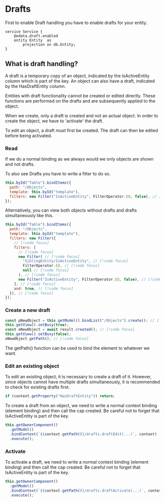 # Drafts

First to enable Draft handling you have to enable drafts for your entity.

```
service Service {
    @odata.draft.enabled
    entity Entity  as
        projection on db.Entity;
}
```

## What is draft handling?

A draft is a temporary copy of an object, indicated by the IsActiveEntity column which is part of the key. An object can also have a draft, indicated by the HasDraftEntity column.

Entities with draft functionality cannot be created or edited directly. These functions are performed on the drafts and are subsequently applied to the object.

When we create, only a draft is created and not an actual object. In order to create the object, we have to 'activate' the draft.

To edit an object, a draft must first be created. The draft can then be edited before being activated.

### Read

If we do a normal binding as we always would we only objects are shown and not drafts.

To also see Drafts you have to write a filter to do so.

```javascript
this.byId("Table").bindItems({
  path: "/Objects",
  template: this.byId("template"),
  filters: new Filter("IsActiveEntity", FilterOperator.EQ, false), // [!code focus]
});
```

Alternatively, you can view both objects without drafts and drafts simultaneously like this.

```javascript
this.byId("Table").bindItems({
  path: "/Objects",
  template: this.byId("template"),
  filters: new Filter({
    // [!code focus]
    filters: [
      // [!code focus]
      new Filter( // [!code focus]
        "SiblingEntity/IsActiveEntity", // [!code focus]
        FilterOperator.EQ, // [!code focus]
        null // [!code focus]
      ), // [!code focus]
      new Filter("IsActiveEntity", FilterOperator.EQ, false), // [!code focus]
    ], // [!code focus]
    and: true, // [!code focus]
  }), // [!code focus]
});
```

### Create a new draft

```javascript
const pNewObject = this.getModel().bindList("/Objects").create(); // [!code focus]
this.getView().setBusy(true);
const oNewObject = await result.created(); // [!code focus]
this.getView().setBusy(false);
oNewObject.getPath(); // [!code focus]
```

The getPath() function can be used to bind the element to whatever we want.

### Edit an existing object

To edit an existing object, it is necessary to create a draft of it. However, since objects cannot have multiple drafts simultaneously, it is recommended to check for existing drafts first.

```javascript
if (context.getProperty("HasDraftEntity")) return;
```

To create a draft from an object, we need to write a normal context binding (element binding) and then call the cap created. Be careful not to forget that IsActiveEntity is part of the key.

```javascript
this.getOwnerComponent()
  .getModel()
  .bindContext(`${context.getPath()}/drafts.draftEdit(...)`, context)
  .execute();
```

### Activate

To activate a draft, we need to write a normal context binding (element binding) and then call the cap created. Be careful not to forget that IsActiveEntity is part of the key.

```javascript
this.getOwnerComponent()
  .getModel()
  .bindContext(`${context.getPath()}/drafts.draftActivate(...)`, context)
  .execute();
```
